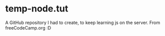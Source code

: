 # temp-node.tut
A GitHub repository I had to create, to keep learning js on the server.
From freeCodeCamp.org :D
